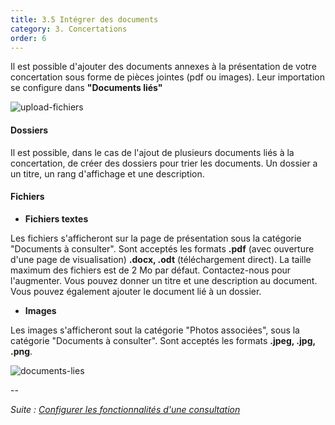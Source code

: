 ```yaml
---
title: 3.5 Intégrer des documents
category: 3. Concertations
order: 6
---
```


Il est possible d'ajouter des documents annexes à la présentation de votre concertation sous forme de pièces jointes (pdf ou images). Leur importation se configure dans **"Documents liés"**

![upload-fichiers]({{site.baseurl}}/uploads/3-5-1-upload-fichiers.png)

#### Dossiers

Il est possible, dans le cas de l'ajout de plusieurs documents liés à la concertation, de créer des dossiers pour trier les documents. Un dossier a un titre, un rang d'affichage et une description.

#### Fichiers

* **Fichiers textes**

Les fichiers s'afficheront sur la page de présentation sous la catégorie "Documents à consulter". 
Sont acceptés les formats **.pdf** (avec ouverture d'une page de visualisation) **.docx, .odt** (téléchargement direct). La taille maximum des fichiers est de 2 Mo par défaut. Contactez-nous pour l'augmenter. Vous pouvez donner un titre et une description au document. Vous pouvez également ajouter le document lié à un dossier.

* **Images**

Les images s'afficheront sout la catégorie "Photos associées", sous la catégorie "Documents à consulter". Sont acceptés les formats **.jpeg, .jpg, .png**.

![documents-lies]({{site.baseurl}}/uploads/3-5-2-documents-lies.png)

--

*Suite : [Configurer les fonctionnalités d'une consultation]({{site.baseurl}}/3-concertations/6-fonctionnalites/)*
